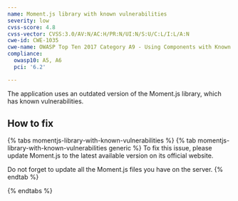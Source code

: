 ```yaml
---
name: Moment.js library with known vulnerabilities
severity: low
cvss-score: 4.8
cvss-vector: CVSS:3.0/AV:N/AC:H/PR:N/UI:N/S:U/C:L/I:L/A:N
cwe-id: CWE-1035
cwe-name: OWASP Top Ten 2017 Category A9 - Using Components with Known Vulnerabilities
compliance:
  owasp10: A5, A6
  pci: '6.2'

---            
```


The application uses an outdated version of the Moment.js library, which has known vulnerabilities.

## How to fix

{% tabs momentjs-library-with-known-vulnerabilities %}
{% tab momentjs-library-with-known-vulnerabilities generic %}
To fix this issue, please update Moment.js to the latest available version on its official website.

Do not forget to update all the Moment.js files you have on the server.
{% endtab %}

{% endtabs %}
